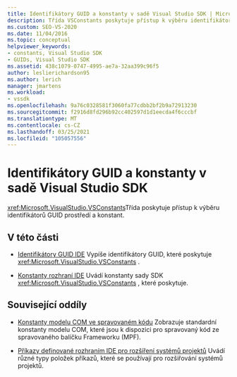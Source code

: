 ```yaml
---
title: Identifikátory GUID a konstanty v sadě Visual Studio SDK | Microsoft Docs
description: Třída VSConstants poskytuje přístup k výběru identifikátorů GUID prostředí a konstant v sadě Visual Studio SDK.
ms.custom: SEO-VS-2020
ms.date: 11/04/2016
ms.topic: conceptual
helpviewer_keywords:
- constants, Visual Studio SDK
- GUIDs, Visual Studio SDK
ms.assetid: 438c1079-0747-4995-ae7a-32aa399c96f5
author: leslierichardson95
ms.author: lerich
manager: jmartens
ms.workload:
- vssdk
ms.openlocfilehash: 9a76c0328581f3060fa77cdbb2bf2b9a72913230
ms.sourcegitcommit: f2916d8fd296b92cc402597d1d1eecda4f6cccbf
ms.translationtype: MT
ms.contentlocale: cs-CZ
ms.lasthandoff: 03/25/2021
ms.locfileid: "105057556"
---
```

# <a name="guids-and-constants-in-the-visual-studio-sdk"></a>Identifikátory GUID a konstanty v sadě Visual Studio SDK
<xref:Microsoft.VisualStudio.VSConstants>Třída poskytuje přístup k výběru identifikátorů GUID prostředí a konstant.

## <a name="in-this-section"></a>V této části
- [Identifikátory GUID IDE](../extensibility/ide-guids.md) Vypíše identifikátory GUID, které poskytuje <xref:Microsoft.VisualStudio.VSConstants> .

- [Konstanty rozhraní IDE](../extensibility/ide-constants.md) Uvádí konstanty sady SDK <xref:Microsoft.VisualStudio.VSConstants> , které poskytuje.

## <a name="related-sections"></a>Související oddíly
- [Konstanty modelu COM ve spravovaném kódu](../extensibility/com-constants-in-managed-code.md) Zobrazuje standardní konstanty modelu COM, které jsou k dispozici pro spravovaný kód ze spravovaného balíčku Frameworku (MPF).

- [Příkazy definované rozhraním IDE pro rozšíření systémů projektů](../extensibility/internals/ide-defined-commands-for-extending-project-systems.md) Uvádí různé typy položek příkazů, které se používají pro rozšiřování systémů projektů.
